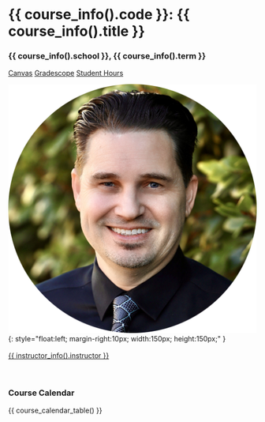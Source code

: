 <h1 class="course-title">{{ course_info().code }}: {{ course_info().title }}</h1>
<h3 class="course-school-term"> {{ course_info().school }}, {{ course_info().term }}</h3>

<a href="{{ course_info().canvas }}"><span class="md-nav-badge md-nav-badge-canvas">Canvas</span></a>
<a href="{{ course_info().gradescope }}"><span class="md-nav-badge md-nav-badge-gradescope">Gradescope</span></a>
<a href="{{ instructor_info().student_hours }}"><span class="md-nav-badge md-nav-badge-calendly">Student Hours</span></a>

![D. Chris Young Profile](assets/images/profile_circle.png){: style="float:left; margin-right:10px; width:150px; height:150px;" }
<br>
<br>
<a href="{{ instructor_info().website }}" class="instructor-link">{{ instructor_info().instructor }}</a>  
<br>
<br>

### **Course Calendar**

{{ course_calendar_table() }}